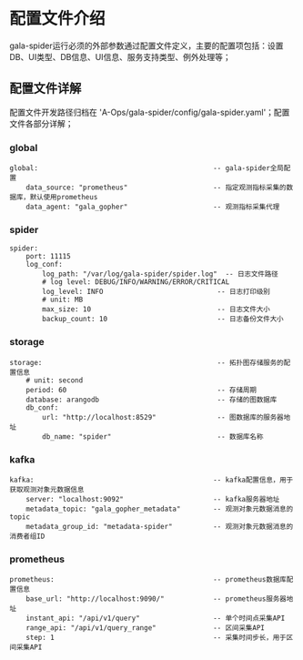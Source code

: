 #  配置文件介绍

gala-spider运行必须的外部参数通过配置文件定义，主要的配置项包括：设置DB、UI类型、DB信息、UI信息、服务支持类型、例外处理等；

## 配置文件详解

配置文件开发路径归档在 'A-Ops/gala-spider/config/gala-spider.yaml'；配置文件各部分详解；

### global

```
global:                                           -- gala-spider全局配置
    data_source: "prometheus"                     -- 指定观测指标采集的数据库，默认使用prometheus
    data_agent: "gala_gopher"                     -- 观测指标采集代理
```

### spider

```
spider:
    port: 11115
    log_conf:
        log_path: "/var/log/gala-spider/spider.log"  -- 日志文件路径
        # log level: DEBUG/INFO/WARNING/ERROR/CRITICAL
        log_level: INFO                            -- 日志打印级别
        # unit: MB
        max_size: 10                               -- 日志文件大小
        backup_count: 10                           -- 日志备份文件大小
```

### storage

```
storage:                                           -- 拓扑图存储服务的配置信息
    # unit: second
    period: 60                                     -- 存储周期
    database: arangodb                             -- 存储的图数据库
    db_conf:
        url: "http://localhost:8529"               -- 图数据库的服务器地址
        db_name: "spider"                          -- 数据库名称
```

### kafka

```
kafka:                                            -- kafka配置信息，用于获取观测对象元数据信息
    server: "localhost:9092"                      -- kafka服务器地址
    metadata_topic: "gala_gopher_metadata"        -- 观测对象元数据消息的topic
    metadata_group_id: "metadata-spider"          -- 观测对象元数据消息的消费者组ID
```

### prometheus

```
prometheus:                                       -- prometheus数据库配置信息
    base_url: "http://localhost:9090/"            -- prometheus服务器地址
    instant_api: "/api/v1/query"                  -- 单个时间点采集API
    range_api: "/api/v1/query_range"              -- 区间采集API
    step: 1                                       -- 采集时间步长，用于区间采集API
```


